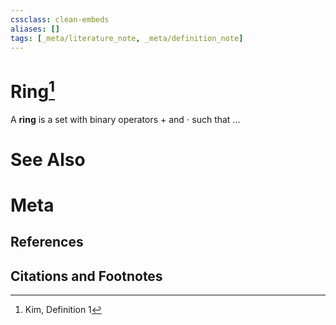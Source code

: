 ```yaml
---
cssclass: clean-embeds
aliases: []
tags: [_meta/literature_note, _meta/definition_note]
---
```

# Ring[^1]

A **ring** is a set with binary operators $+$ and $\cdot$ such that ...

# See Also

# Meta
## References

## Citations and Footnotes
[^1]: Kim, Definition 1